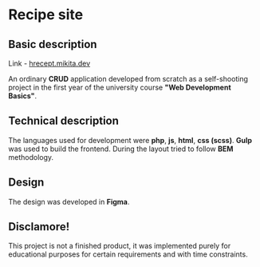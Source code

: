 # Recipe site

## Basic description

Link - [hrecept.mikita.dev](https://hrecept.mikita.dev/)

An ordinary <b>CRUD</b> application developed from scratch as a self-shooting project in the first year of the university course <b>"Web Development Basics"</b>.

## Technical description
The languages used for development were <b>php</b>, <b>js</b>, <b>html</b>, <b>css (scss)</b>. 
<b>Gulp</b> was used to build the frontend. During the layout tried to follow <b>BEM</b> methodology.


## Design

The design was developed in <b>Figma</b>.

## Disclamore!

This project is not a finished product, it was implemented purely for educational purposes for certain requirements and with time constraints.
